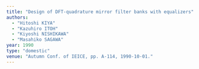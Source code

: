 ```yaml
---
title: "Design of DFT-quadrature mirror filter banks with equalizers"
authors:
  - "Hitoshi KIYA"
  - "Kazuhiro ITOH"
  - "Kiyoshi NISHIKAWA"
  - "Masahiko SAGAWA"
year: 1990
type: "domestic"
venue: "Autumn Conf. of IEICE, pp. A-114, 1990-10-01."
---
```

